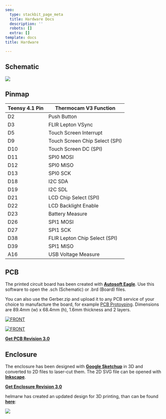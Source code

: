 ```yaml
---
seo:
  type: stackbit_page_meta
  title: Hardware Docs
  description: ''
  robots: []
  extra: []
template: docs
title: Hardware

---
```

## Schematic

![](https://www.diy-thermocam.net/images/Schematic.JPG)

## Pinmap

| Teensy 4.1 Pin | Thermocam V3 Function |
| --- | --- |
| D2 | Push Button |
| D3 | FLIR Lepton VSync |
| D5 | Touch Screen Interrupt |
| D9 | Touch Screen Chip Select (SPI) |
| D10 | Touch Screen DC (SPI) |
| D11 | SPI0 MOSI |
| D12 | SPI0 MISO |
| D13 | SPI0 SCK |
| D18 | I2C SDA |
| D19 | I2C SDL |
| D21 | LCD Chip Select (SPI) |
| D22 | LCD Backlight Enable |
| D23 | Battery Measure |
| D26 | SPI1 MOSI |
| D27 | SPI1 SCK |
| D38 | FLIR Lepton Chip Select (SPI) |
| D39 | SPI1 MISO |
| A16 | USB Voltage Measure |

## PCB

The printed circuit board has been created with [**Autosoft Eagle**](http://www.autodesk.com/education/free-software/eagle). Use this software to open the .sch (Schematic) or .brd (Board) files.

You can also use the Gerber.zip and upload it to any PCB service of your choice to manufacture the board, for example [PCB Protoyping](http://www.smart-prototyping.com/PCB-Prototyping.html). Dimensions are 89.4mm (w) x 68.4mm (h), 1.6mm thickness and 2 layers.

[![FRONT](https://github.com/maxritter/DIY-Thermocam/raw/master/PCB/3.0/FRONT.PNG)](https://github.com/maxritter/DIY-Thermocam/blob/master/PCB/3.0/FRONT.PNG)

[![FRONT](https://github.com/maxritter/DIY-Thermocam/raw/master/PCB/3.0/BACK.PNG)](https://github.com/maxritter/DIY-Thermocam/blob/master/PCB/3.0/BACK.PNG)

[**Get PCB Revision 3.0**](https://github.com/maxritter/DIY-Thermocam/tree/master/PCB/3.0)

## Enclosure

The enclosure has been designed with [**Google Sketchup**](https://www.sketchup.com/plans-and-pricing/sketchup-free) in 3D and converted to 2D files to laser-cut them. The 2D SVG file can be opened with [**Inkscape**](https://inkscape.org/).

[**Get Enclosure Revision 3.0**](https://github.com/maxritter/DIY-Thermocam/tree/master/Enclosure/3.0)

helmarw has created an updated design for 3D printing, than can be found [**here**](https://github.com/helmarw/DIY-Thermocam/tree/master/Enclosure/3.0b):

![](https://user-images.githubusercontent.com/10408121/118656304-b2819880-b7ea-11eb-9f83-297ed9089c39.jpg)
